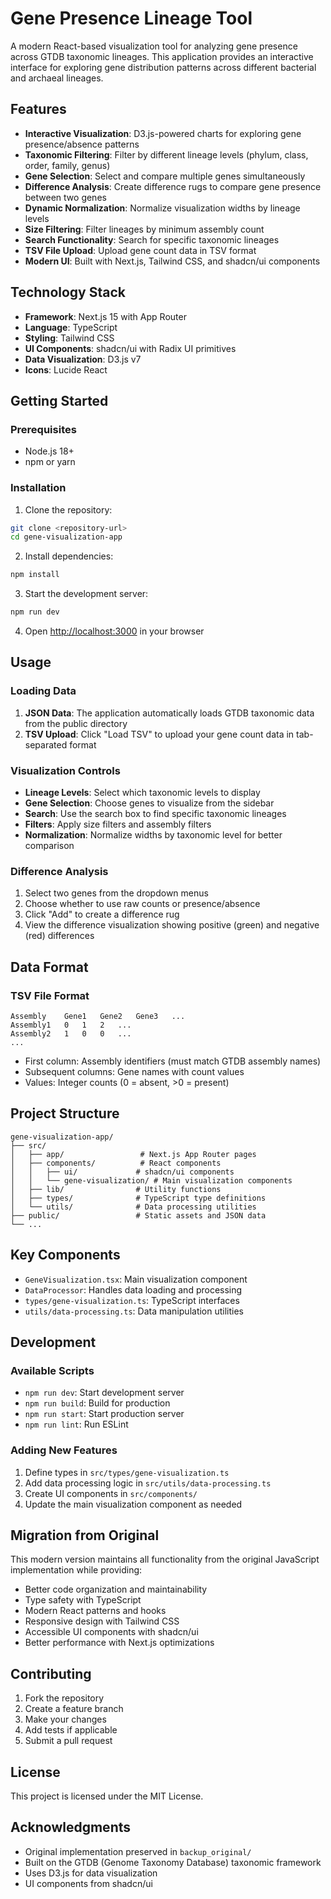 # Gene Presence Lineage Tool

A modern React-based visualization tool for analyzing gene presence across GTDB taxonomic lineages. This application provides an interactive interface for exploring gene distribution patterns across different bacterial and archaeal lineages.

## Features

- **Interactive Visualization**: D3.js-powered charts for exploring gene presence/absence patterns
- **Taxonomic Filtering**: Filter by different lineage levels (phylum, class, order, family, genus)
- **Gene Selection**: Select and compare multiple genes simultaneously
- **Difference Analysis**: Create difference rugs to compare gene presence between two genes
- **Dynamic Normalization**: Normalize visualization widths by lineage levels
- **Size Filtering**: Filter lineages by minimum assembly count
- **Search Functionality**: Search for specific taxonomic lineages
- **TSV File Upload**: Upload gene count data in TSV format
- **Modern UI**: Built with Next.js, Tailwind CSS, and shadcn/ui components

## Technology Stack

- **Framework**: Next.js 15 with App Router
- **Language**: TypeScript
- **Styling**: Tailwind CSS
- **UI Components**: shadcn/ui with Radix UI primitives
- **Data Visualization**: D3.js v7
- **Icons**: Lucide React

## Getting Started

### Prerequisites

- Node.js 18+ 
- npm or yarn

### Installation

1. Clone the repository:
```bash
git clone <repository-url>
cd gene-visualization-app
```

2. Install dependencies:
```bash
npm install
```

3. Start the development server:
```bash
npm run dev
```

4. Open [http://localhost:3000](http://localhost:3000) in your browser

## Usage

### Loading Data

1. **JSON Data**: The application automatically loads GTDB taxonomic data from the public directory
2. **TSV Upload**: Click "Load TSV" to upload your gene count data in tab-separated format

### Visualization Controls

- **Lineage Levels**: Select which taxonomic levels to display
- **Gene Selection**: Choose genes to visualize from the sidebar
- **Search**: Use the search box to find specific taxonomic lineages
- **Filters**: Apply size filters and assembly filters
- **Normalization**: Normalize widths by taxonomic level for better comparison

### Difference Analysis

1. Select two genes from the dropdown menus
2. Choose whether to use raw counts or presence/absence
3. Click "Add" to create a difference rug
4. View the difference visualization showing positive (green) and negative (red) differences

## Data Format

### TSV File Format
```
Assembly	Gene1	Gene2	Gene3	...
Assembly1	0	1	2	...
Assembly2	1	0	0	...
...
```

- First column: Assembly identifiers (must match GTDB assembly names)
- Subsequent columns: Gene names with count values
- Values: Integer counts (0 = absent, >0 = present)

## Project Structure

```
gene-visualization-app/
├── src/
│   ├── app/                 # Next.js App Router pages
│   ├── components/          # React components
│   │   ├── ui/             # shadcn/ui components
│   │   └── gene-visualization/ # Main visualization components
│   ├── lib/                # Utility functions
│   ├── types/              # TypeScript type definitions
│   └── utils/              # Data processing utilities
├── public/                 # Static assets and JSON data
└── ...
```

## Key Components

- `GeneVisualization.tsx`: Main visualization component
- `DataProcessor`: Handles data loading and processing
- `types/gene-visualization.ts`: TypeScript interfaces
- `utils/data-processing.ts`: Data manipulation utilities

## Development

### Available Scripts

- `npm run dev`: Start development server
- `npm run build`: Build for production
- `npm run start`: Start production server
- `npm run lint`: Run ESLint

### Adding New Features

1. Define types in `src/types/gene-visualization.ts`
2. Add data processing logic in `src/utils/data-processing.ts`
3. Create UI components in `src/components/`
4. Update the main visualization component as needed

## Migration from Original

This modern version maintains all functionality from the original JavaScript implementation while providing:

- Better code organization and maintainability
- Type safety with TypeScript
- Modern React patterns and hooks
- Responsive design with Tailwind CSS
- Accessible UI components with shadcn/ui
- Better performance with Next.js optimizations

## Contributing

1. Fork the repository
2. Create a feature branch
3. Make your changes
4. Add tests if applicable
5. Submit a pull request

## License

This project is licensed under the MIT License.

## Acknowledgments

- Original implementation preserved in `backup_original/`
- Built on the GTDB (Genome Taxonomy Database) taxonomic framework
- Uses D3.js for data visualization
- UI components from shadcn/ui

